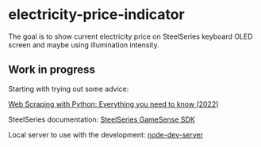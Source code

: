 # electricity-price-indicator
The goal is to show current electricity price on SteelSeries keyboard OLED screen and maybe using illumination intensity.
 
## Work in progress
Starting with trying out some advice:

[Web Scraping with Python: Everything you need to know (2022)](https://www.scrapingbee.com/blog/web-scraping-101-with-python/)

SteelSeries documentation:
[SteelSeries GameSense SDK](https://github.com/SteelSeries/gamesense-sdk)

Local server to use with the development:
[node-dev-server](https://github.com/Karmar2323/node-dev-server)
